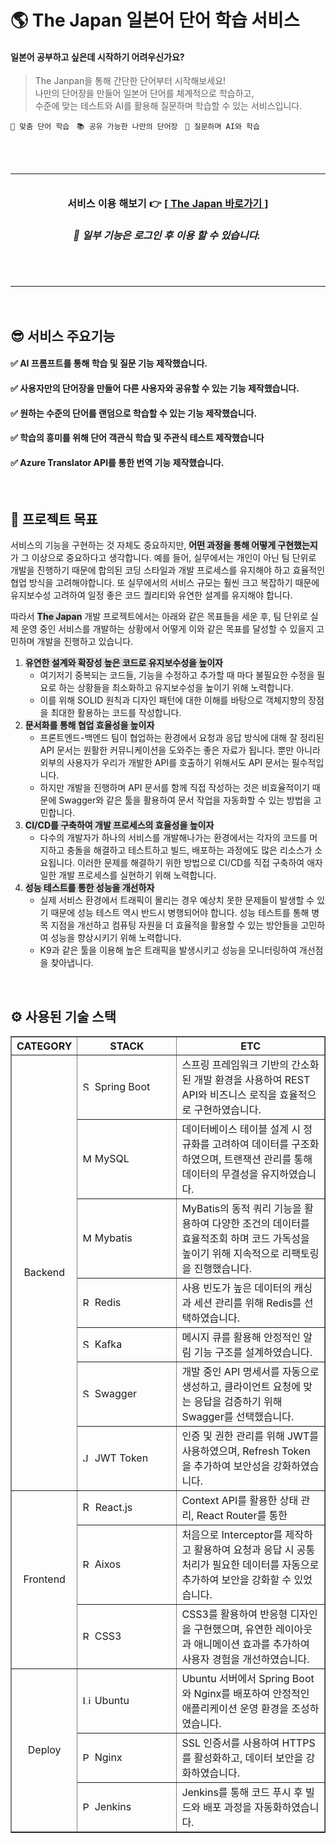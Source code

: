 # 🌎 The Japan 일본어 단어 학습 서비스

   <h4>
      일본어 공부하고 싶은데 시작하기 어려우신가요?<br/>
   </h4>

<blockquote>
   <p>
    The Janpan을 통해 간단한 단어부터 시작해보세요!<br/>
    나만의 단어장을 만들어 일본어 단어를 체계적으로 학습하고,<br/> 
    수준에 맞는 테스트와 AI를 활용해 질문하며 학습할 수 있는 서비스입니다. 
   </p>
</blockquote>

`📖 맞춤 단어 학습` &nbsp; `📚 공유 가능한 나만의 단어장` &nbsp; `🤖 질문하며 AI와 학습`

<br/><br/>

<div align="center">
   <table>
      <td align="center" width="600px" height="180px">
         <h4>서비스 이용 해보기 👉 <a href="https://lg.thejapan.today/"> [ The Japan 바로가기 ] </a></h4>
         <h6>
            <em>
               <strong>
                  &nbsp;&nbsp;&nbsp;
                  📢 일부 기능은 로그인 후 이용 할 수 있습니다.
                  &nbsp;&nbsp;&nbsp;&nbsp;
               </strong>
            </em>
         </h6>
         <br/>
      </td>
   </table>
</div>

<br/>

## 😎 서비스 주요기능

#### ✅ AI 프롬프트를 통해 학습 및 질문 기능 제작했습니다.
#### ✅ 사용자만의 단어장을 만들어 다른 사용자와 공유할 수 있는 기능 제작했습니다.
#### ✅ 원하는 수준의 단어를 랜덤으로 학습할 수 있는 기능 제작했습니다.
#### ✅ 학습의 흥미를 위해 단어 객관식 학습 및 주관식 테스트 제작했습니다
#### ✅ Azure Translator API를 통한 번역 기능 제작했습니다.


<br/>


## 🚀 프로젝트 목표

<p>서비스의 기능을 구현하는 것 자체도 중요하지만, <strong style="background-color: #656c7633">어떤 과정을 통해 어떻게 구현했는지</strong>가 그 이상으로 중요하다고 생각합니다. 예를 들어, 실무에서는 개인이 아닌 팀 단위로 개발을 진행하기 때문에 합의된 코딩 스타일과 개발 프로세스를 유지해야 하고 효율적인 협업 방식을 고려해야합니다. 또 실무에서의 서비스 규모는 훨씬 크고 복잡하기 때문에 유지보수성 고려하여 일정 좋은 코드 퀄리티와 유연한 설계를 유지해야 합니다.</p>

<p>따라서 <strong style="background-color: #656c7633">The Japan</strong> 개발 프로젝트에서는 아래와 같은 목표들을 세운 후, 팀 단위로 실제 운영 중인 서비스를 개발하는 상황에서 어떻게 이와 같은 목표를 달성할 수 있을지 고민하며 개발을 진행하고 있습니다.</p>

1. <strong style="background-color: #656c7633">유연한 설계와 확장성 높은 코드로 유지보수성을 높이자</strong>
    - 여기저기 중복되는 코드들, 기능을 수정하고 추가할 때 마다 불필요한 수정을 필요로 하는 상황들을 최소화하고 유지보수성을 높이기 위해 노력합니다.
    - 이를 위해 SOLID 원칙과 디자인 패턴에 대한 이해를 바탕으로 객체지향의 장점을 최대한 활용하는 코드를 작성합니다.
2. <strong style="background-color: #656c7633">문서화를 통해 협업 효율성을 높이자</strong>
    - 프론트엔드-백엔드 팀이 협업하는 환경에서 요청과 응답 방식에 대해 잘 정리된 API 문서는 원활한 커뮤니케이션을 도와주는 좋은 자료가 됩니다. 뿐만 아니라 외부의 사용자가 우리가 개발한 API를 호출하기 위해서도 API 문서는 필수적입니다.
    - 하지만 개발을 진행하며 API 문서를 함께 직접 작성하는 것은 비효율적이기 때문에 Swagger와 같은 툴을 활용하여 문서 작업을 자동화할 수 있는 방법을 고민합니다.
3. <strong style="background-color: #656c7633">CI/CD를 구축하여 개발 프로세스의 효율성을 높이자</strong>
    - 다수의 개발자가 하나의 서비스를 개발해나가는 환경에서는 각자의 코드를 머지하고 충돌을 해결하고 테스트하고 빌드, 배포하는 과정에도 많은 리소스가 소요됩니다. 이러한 문제를 해결하기 위한 방법으로 CI/CD를 직접 구축하여 애자일한 개발 프로세스를 실현하기 위해 노력합니다.
4. <strong style="background-color: #656c7633">성능 테스트를 통한 성능을 개선하자</strong>
    - 실제 서비스 환경에서 트래픽이 몰리는 경우 예상치 못한 문제들이 발생할 수 있기 때문에 성능 테스트 역시 반드시 병행되어야 합니다. 성능 테스트를 통해 병목 지점을 개선하고 컴퓨팅 자원을 더 효율적을 활용할 수 있는 방안들을 고민하여 성능을 향상시키기 위해 노력합니다.
    - K9과 같은 툴을 이용해 높은 트래픽을 발생시키고 성능을 모니터링하여 개선점을 찾아냅니다.

<br/>


## ⚙ 사용된 기술 스택

<table border="1">
   <th align="center">CATEGORY</th>
   <th align="center" width="142px">STACK</th>
   <th align="center">ETC</th>
   <tr>
      <td rowspan="7" align="center">Backend</td>
      <td> <img src="https://github.com/user-attachments/assets/f1210a0a-6fff-41bd-bce5-7d64e555e394" width="15px" alt="Spring Boot"/> Spring Boot</td>
      <td> 스프링 프레임워크 기반의 간소화된 개발 환경을 사용하여 REST API와 비즈니스 로직을 효율적으로 구현하였습니다.</td>
   </tr>
   <tr>
      <td><img src="https://github.com/user-attachments/assets/4cf9b956-e6e5-4044-a2e0-b696e1b3db92" width="15px" alt="MySQL"/> MySQL</td>
      <td>데이터베이스 테이블 설계 시 정규화를 고려하여 데이터를 구조화하였으며, 트랜잭션 관리를 통해 데이터의 무결성을 유지하였습니다.</td>
   </tr>
   <tr>
      <td><img src="https://github.com/user-attachments/assets/75019069-30d9-4cfb-b289-d10b1919044b" width="15px" alt="Mybatis"/> Mybatis</td>
      <td> MyBatis의 동적 쿼리 기능을 활용하여 다양한 조건의 데이터를 효율적조회 하며 코드 가독성을 높이기 위해 지속적으로 리팩토링을 진행했습니다.</td>
   </tr>
   <tr>
      <td><img src="https://github.com/user-attachments/assets/0d546cc5-e50b-4a00-9ec9-cadfa767a84b" width="15px" alt="Redis"/> Redis</td>
      <td> 사용 빈도가 높은 데이터의 캐싱과 세션 관리를 위해 Redis를 선택하였습니다.</td>
   </tr>
   <tr>
      <td><img src="https://github.com/user-attachments/assets/68ff8a13-2471-4fe2-a967-6003ed424a74" width="15px" alt="Swagger"/> Kafka</td>
      <td> 메시지 큐를 활용해 안정적인 알림 기능 구조를 설계하였습니다.</td>
   </tr>
   <tr>
      <td><img src="https://github.com/user-attachments/assets/6be522ce-1cb2-40f8-b559-f1e01976e44d" width="15px" alt="Swagger"/> Swagger</td>
      <td> 개발 중인 API 명세서를 자동으로 생성하고, 클라이언트 요청에 맞는 응답을 검증하기 위해 Swagger를 선택했습니다.</td>
   </tr>
   <tr>
      <td><img src="https://github.com/user-attachments/assets/f1f9f344-f860-4bb6-885b-91e7e6a2cfc2" width="15px" alt="JWT Token"/> JWT Token</td>
      <td>인증 및 권한 관리를 위해 JWT를 사용하였으며, Refresh Token을 추가하여 보안성을 강화하였습니다.</td>
   </tr>
   <tr>
      <td rowspan="3" align="center">Frontend</td>
      <td><img src="https://github.com/user-attachments/assets/be4801b7-8f57-4186-9689-96ffba8a8c23" width="16px" alt="React.js"/> React.js</td>
      <td>Context API를 활용한 상태 관리, React Router를 통한 </td>
   </tr>
   <tr>
      <td><img src="https://github.com/user-attachments/assets/6d26291a-2308-48f4-9006-be0635337695" width="15px" alt="ReactQuery"/> Aixos</td>
      <td> 처음으로 Interceptor를 제작하고 활용하여 요청과 응답 시 공통 처리가 필요한 데이터를 자동으로 추가하여 보안을 강화할 수 있었습니다.</td>
   </tr>
   <tr>
      <td> <img src="https://github.com/user-attachments/assets/d9df2786-d025-4553-a96a-edbece61cf28" width="15px" alt="ReactQuery"/> CSS3</td>
      <td> CSS3를 활용하여 반응형 디자인을 구현했으며, 유연한 레이아웃과 애니메이션 효과를 추가하여 사용자 경험을 개선하였습니다.</td>
   </tr>

   <tr>
      <td rowspan="3" align="center">Deploy</td>
      <td><img src="https://github.com/user-attachments/assets/d56eff15-6497-43be-905c-6785a06229cd" width="15px" alt="Linux Ubuntu"/> Ubuntu</td>
      <td> Ubuntu 서버에서 Spring Boot와 Nginx를 배포하여 안정적인 애플리케이션 운영 환경을 조성하였습니다.</td>
   </tr>
   <tr>
      <td><img src="https://github.com/user-attachments/assets/855b62f3-5c48-4bd2-afd3-f516d47ebd97" width="15px" alt="PM2"> Nginx</td>
      <td> SSL 인증서를 사용하여 HTTPS를 활성화하고, 데이터 보안을 강화하였습니다.</td>
   </tr>
   <tr>
      <td><img src="https://github.com/user-attachments/assets/a079d166-457d-43cd-ba82-6dbd3f5806e8" width="15px" alt="PM2"> Jenkins</td>
      <td> Jenkins를 통해 코드 푸시 후 빌드와 배포 과정을 자동화하였습니다.</td>
   </tr>
</table>


<br/>

